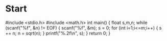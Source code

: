 # Start
#include <stdio.h>
#include <math.h>
int main()
{
	float s,m,n;
	while (scanf("%f", &n) != EOF)
	{
		scanf("%f", &m);
		s = 0;
		for (int i=1;i<=m;i++)
		{
			s += n;
			n = sqrt(n);
		}
		printf("%.2f\n", s);
	}
	return 0;
}
